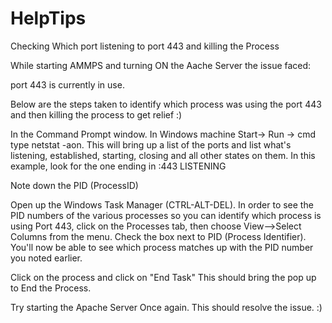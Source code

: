 # HelpTips
Checking Which port listening to port 443 and killing the Process

While starting AMMPS and turning ON the Aache Server the issue faced:

port 443 is currently in use.

Below are the steps taken to identify which process was using the port 443 and then killing the process to get relief :)

In the Command Prompt window. 
In Windows machine Start-> Run -> cmd
type netstat -aon. 
This will bring up a list of the ports and list what's listening, established, starting, closing and all other states on them. In this example, look for the one ending in :443 LISTENING

Note down the PID (ProcessID)


Open up the Windows Task Manager (CTRL-ALT-DEL). In order to see the PID numbers of the various processes so you can identify which process is using Port 443, click on the Processes tab, then choose View-->Select Columns from the menu. Check the box next to PID (Process Identifier). You'll now be able to see which process matches up with the PID number you noted earlier. 

Click on the process and click on "End Task"
This should bring the pop up to End the Process.

Try starting the Apache Server Once again.
This should resolve the issue. :)
